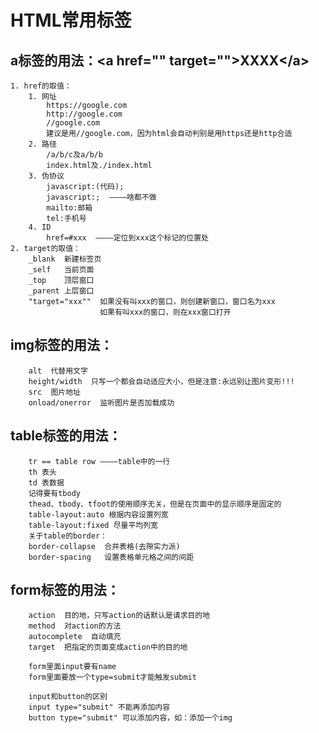 # HTML常用标签
## a标签的用法：\<a href="" target="">XXXX\</a>
    1. href的取值：
        1. 网址
            https://google.com
            http://google.com
            //google.com
            建议是用//google.com，因为html会自动判别是用https还是http合适
        2. 路径
            /a/b/c及a/b/b
            index.html及./index.html
        3. 伪协议
            javascript:(代码);
            javascript:;  ————啥都不做
            mailto:邮箱
            tel:手机号
        4. ID
            href=#xxx  ————定位到xxx这个标记的位置处
    2. target的取值：
        _blank  新建标签页
        _self   当前页面
        _top    顶层窗口
        _parent 上层窗口
        "target="xxx""  如果没有叫xxx的窗口，则创建新窗口，窗口名为xxx
                        如果有叫xxx的窗口，则在xxx窗口打开
                        
## img标签的用法：
        alt  代替用文字
        height/width  只写一个都会自动适应大小，但是注意:永远别让图片变形!!!
        src  图片地址
        onload/onerror  监听图片是否加载成功

## table标签的用法：
        tr == table row ————table中的一行
        th 表头
        td 表数据
        记得要有tbody
        thead、tbody、tfoot的使用顺序无关，但是在页面中的显示顺序是固定的
        table-layout:auto 根据内容设置列宽
        table-layout:fixed 尽量平均列宽
        关于table的border：
        border-collapse  合并表格(去隙实力派)
        border-spacing   设置表格单元格之间的间距

## form标签的用法：
        action  目的地，只写action的话默认是请求目的地
        method  对action的方法
        autocomplete  自动填充
        target  把指定的页面变成action中的目的地
        
        form里面input要有name
        form里面要放一个type=submit才能触发submit
        
        input和button的区别
        input type="submit" 不能再添加内容
        button type="submit" 可以添加内容，如：添加一个img
